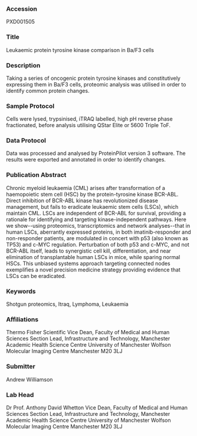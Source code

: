 ### Accession
PXD001505

### Title
Leukaemic protein tyrosine kinase comparison in Ba/F3 cells

### Description
Taking a series of oncogenic protein tyrosine kinases and constitutively expressing them in Ba/F3 cells, proteomic analysis was utilised in order to identify common protein changes.

### Sample Protocol
Cells were lysed, trypsinised, iTRAQ labelled, high pH reverse phase fractionated, before analysis utilising QStar Elite or 5600 Triple ToF.

### Data Protocol
Data was processed and analysed by ProteinPilot version 3 software. The results were exported and annotated in order to identify changes.

### Publication Abstract
Chronic myeloid leukaemia (CML) arises after transformation of a haemopoietic stem cell (HSC) by the protein-tyrosine kinase BCR-ABL. Direct inhibition of BCR-ABL kinase has revolutionized disease management, but fails to eradicate leukaemic stem cells (LSCs), which maintain CML. LSCs are independent of BCR-ABL for survival, providing a rationale for identifying and targeting kinase-independent pathways. Here we show--using proteomics, transcriptomics and network analyses--that in human LSCs, aberrantly expressed proteins, in both imatinib-responder and non-responder patients, are modulated in concert with p53 (also known as TP53) and c-MYC regulation. Perturbation of both p53 and c-MYC, and not BCR-ABL itself, leads to synergistic cell kill, differentiation, and near elimination of transplantable human LSCs in mice, while sparing normal HSCs. This unbiased systems approach targeting connected nodes exemplifies a novel precision medicine strategy providing evidence that LSCs can be eradicated.

### Keywords
Shotgun proteomics, Itraq, Lymphoma, Leukaemia

### Affiliations
Thermo Fisher Scientific
Vice Dean, Faculty of Medical and Human Sciences Section Lead, Infrastructure and Technology, Manchester    Academic Health Science Centre University of Manchester Wolfson Molecular Imaging Centre Manchester M20 3LJ

### Submitter
Andrew Williamson

### Lab Head
Dr Prof. Anthony David Whetton
Vice Dean, Faculty of Medical and Human Sciences Section Lead, Infrastructure and Technology, Manchester    Academic Health Science Centre University of Manchester Wolfson Molecular Imaging Centre Manchester M20 3LJ


